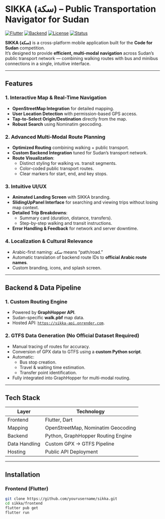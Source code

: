 # SIKKA (سكة) – Public Transportation Navigator for Sudan

[![Flutter](https://img.shields.io/badge/Flutter-Framework-blue)](https://flutter.dev/)
[![Backend](https://img.shields.io/badge/Backend-GraphHopper-green)](https://www.graphhopper.com/)
[![License](https://img.shields.io/badge/License-MIT-lightgrey)](LICENSE)
[![Status](https://img.shields.io/badge/Status-Production--Ready-success)]()

**SIKKA (سكة)** is a cross-platform mobile application built for the **Code for Sudan** competition.  
It’s designed to provide **efficient, multi-modal navigation** across Sudan’s public transport network — combining walking routes with bus and minibus connections in a single, intuitive interface.

---

## Features

### 1. Interactive Map & Real-Time Navigation
- **OpenStreetMap Integration** for detailed mapping.
- **User Location Detection** with permission-based GPS access.
- **Tap-to-Select Origin/Destination** directly from the map.
- **Robust Search** using Nominatim geocoding.

### 2. Advanced Multi-Modal Route Planning
- **Optimized Routing** combining walking + public transport.
- **Custom Backend Integration** tuned for Sudan’s transport network.
- **Route Visualization**:
  - Distinct styling for walking vs. transit segments.
  - Color-coded public transport routes.
  - Clear markers for start, end, and key stops.

### 3. Intuitive UI/UX
- **Animated Landing Screen** with SIKKA branding.
- **SlidingUpPanel Interface** for searching and viewing trips without losing map context.
- **Detailed Trip Breakdowns**:
  - Summary card (duration, distance, transfers).
  - Step-by-step walking and transit instructions.
- **Error Handling & Feedback** for network and server downtime.

### 4. Localization & Cultural Relevance
- Arabic-first naming: *سكة* means “path/road.”
- Automatic translation of backend route IDs to **official Arabic route names**.
- Custom branding, icons, and splash screen.

---

## Backend & Data Pipeline

### 1. Custom Routing Engine
- Powered by **GraphHopper API**.
- Sudan-specific **walk.pbf** map data.
- Hosted API: [`https://sikka-api.onrender.com`](https://sikka-api.onrender.com).

### 2. GTFS Data Generation (No Official Dataset Required)
- Manual tracing of routes for accuracy.
- Conversion of GPX data to GTFS using a **custom Python script**.
- Automatic:
  - Bus stop creation.
  - Travel & waiting time estimation.
  - Transfer point identification.
- Fully integrated into GraphHopper for multi-modal routing.

---

## Tech Stack

| Layer         | Technology                                   |
|---------------|----------------------------------------------|
| Frontend      | Flutter, Dart                                |
| Mapping       | OpenStreetMap, Nominatim Geocoding           |
| Backend       | Python, GraphHopper Routing Engine           |
| Data Handling | Custom GPX → GTFS Pipeline                   |
| Hosting       | Public API Deployment                        |

---

## Installation

### Frontend (Flutter)
```bash
git clone https://github.com/yourusername/sikka.git
cd sikka/frontend
flutter pub get
flutter run
